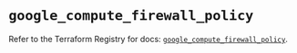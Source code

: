 # `google_compute_firewall_policy`

Refer to the Terraform Registry for docs: [`google_compute_firewall_policy`](https://registry.terraform.io/providers/hashicorp/google/6.36.0/docs/resources/compute_firewall_policy).
